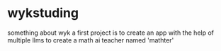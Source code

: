# wykstuding
something about wyk
a first project is to create an app with the help of multiple llms to create a math ai teacher named 'mathter'
